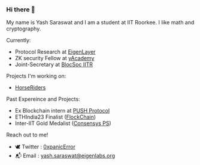 ### Hi there 👋

My name is Yash Saraswat and I am a student at IIT Roorkee. I like math and cryptography. 

Currently:
- Protocol Research at [EigenLayer](https://www.eigenlayer.xyz/)
- ZK security Fellow at [yAcademy](https://yacademy.dev/about/)
- Joint-Secretary at [BlocSoc IITR](https://blocsoc.iitr.ac.in/)

Projects I'm working on:
- [HorseRiders](https://github.com/BlocSoc-iitr/HorseRiders)

Past Expereince and Projects:
- Ex Blockchain intern at [PUSH Protocol](https://push.org/)
- ETHIndia23 Finalist ([FlockChain](https://devfolio.co/projects/flockchain-88eb))
- Inter-IIT Gold Medalist ([Consensys PS](https://github.com/Bisht13/Inter-IIT-2k23))

Reach out to me!
- 🕊️ Twitter : [0xpanicError](https://twitter.com/0xpanicError)
- 📬 Email : yash.saraswat@eigenlabs.org



